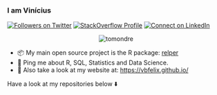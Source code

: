 ### I am Vinícius

<!-- badges: start --> 
[comment]: <> (https://shields.io/category/other)

<a href="https://twitter.com/vbfelix" target="blank"><img src="https://img.shields.io/twitter/follow/vbfelix?label=Twitter&amp;style=social" alt="Followers on Twitter"/></a>
<a href="https://stackoverflow.com/users/9696037/vin%c3%adcius-f%c3%a9lix" target="blank"><img src="https://img.shields.io/stackexchange/stackoverflow/r/9696037?label=Reputation&amp;logo=StackOverflow&amp;logoColor=orange&amp;style=social" alt="StackOverflow Profile"/></a>
<a href="https://www.linkedin.com/in/vin%C3%ADcius-f%C3%A9lix-962010140/" target="blank"><img src="https://shields.io/badge/Connect-0A66C2?logo=linkedin&amp;logoColor=white" alt="Connect on LinkedIn"/></a>

<!-- badges: end -->

<p align="center"> <img src="https://github-readme-stats.vercel.app/api?username=vbfelix&show_icons=true&theme=great-gatsby" alt="tomondre" />

- 📦 My main open source project is the R package: [relper](https://vbfelix.github.io/relper/) 
- 💬 Ping me about R, SQL, Statistics and Data Science.
- 🔗 Also take a look at my website at: <https://vbfelix.github.io/> 


Have a look at my repositories below ⬇️
